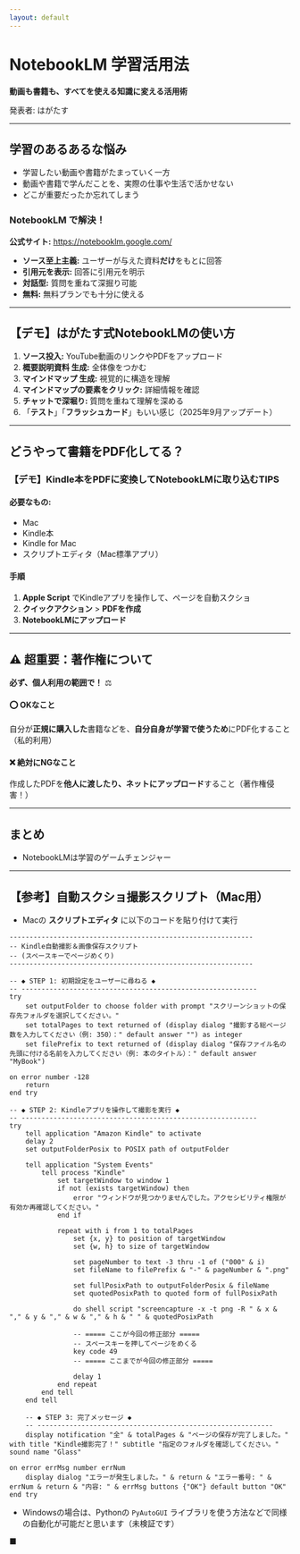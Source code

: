 ```yaml
---
layout: default
---
```


# NotebookLM 学習活用法

**動画も書籍も、すべてを使える知識に変える活用術**

発表者: はがたす

---
## 学習のあるあるな悩み

- 学習したい動画や書籍がたまっていく一方
- 動画や書籍で学んだことを、実際の仕事や生活で活かせない
- どこが重要だったか忘れてしまう

### NotebookLM で解決！

**公式サイト:** https://notebooklm.google.com/

- **ソース至上主義:** ユーザーが与えた資料**だけ**をもとに回答
- **引用元を表示:** 回答に引用元を明示
- **対話型:** 質問を重ねて深掘り可能
- **無料:** 無料プランでも十分に使える

---
## 【デモ】はがたす式NotebookLMの使い方

1. **ソース投入:** YouTube動画のリンクやPDFをアップロード
2. **概要説明資料 生成:** 全体像をつかむ
3. **マインドマップ 生成:** 視覚的に構造を理解
4. **マインドマップの要素をクリック:** 詳細情報を確認
5. **チャットで深堀り:** 質問を重ねて理解を深める
6. 「**テスト**」「**フラッシュカード**」もいい感じ（2025年9月アップデート）

---
## どうやって書籍をPDF化してる？
### 【デモ】Kindle本をPDFに変換してNotebookLMに取り込むTIPS

#### 必要なもの:
- Mac
- Kindle本
- Kindle for Mac
- スクリプトエディタ（Mac標準アプリ）

#### 手順
1. **Apple Script** でKindleアプリを操作して、ページを自動スクショ
2. **クイックアクション** > **PDFを作成**
3. **NotebookLMにアップロード**

---
## ⚠️ 超重要：著作権について
**必ず、個人利用の範囲で！** ⚖️

#### **⭕️ OKなこと**
自分が**正規に購入した**書籍などを、**自分自身が学習で使うため**にPDF化すること（私的利用）

#### **❌️ 絶対にNGなこと**
作成したPDFを**他人に渡したり、ネットにアップロード**すること（著作権侵害！）

---
## まとめ
- NotebookLMは学習のゲームチェンジャー

---
## 【参考】自動スクショ撮影スクリプト（Mac用）

- Macの **スクリプトエディタ** に以下のコードを貼り付けて実行

```applescript
-------------------------------------------------------------
-- Kindle自動撮影＆画像保存スクリプト
-- (スペースキーでページめくり)
-------------------------------------------------------------

-- ◆ STEP 1: 初期設定をユーザーに尋ねる ◆
-- -----------------------------------------------------------
try
	set outputFolder to choose folder with prompt "スクリーンショットの保存先フォルダを選択してください。"
	set totalPages to text returned of (display dialog "撮影する総ページ数を入力してください（例: 350）：" default answer "") as integer
	set filePrefix to text returned of (display dialog "保存ファイル名の先頭に付ける名前を入力してください（例: 本のタイトル）：" default answer "MyBook")

on error number -128
	return
end try

-- ◆ STEP 2: Kindleアプリを操作して撮影を実行 ◆
-- -----------------------------------------------------------
try
	tell application "Amazon Kindle" to activate
	delay 2
	set outputFolderPosix to POSIX path of outputFolder

	tell application "System Events"
		tell process "Kindle"
			set targetWindow to window 1
			if not (exists targetWindow) then
				error "ウィンドウが見つかりませんでした。アクセシビリティ権限が有効か再確認してください。"
			end if

			repeat with i from 1 to totalPages
				set {x, y} to position of targetWindow
				set {w, h} to size of targetWindow

				set pageNumber to text -3 thru -1 of ("000" & i)
				set fileName to filePrefix & "-" & pageNumber & ".png"

				set fullPosixPath to outputFolderPosix & fileName
				set quotedPosixPath to quoted form of fullPosixPath

				do shell script "screencapture -x -t png -R " & x & "," & y & "," & w & "," & h & " " & quotedPosixPath

				-- ===== ここが今回の修正部分 =====
				-- スペースキーを押してページをめくる
				key code 49
				-- ===== ここまでが今回の修正部分 =====

				delay 1
			end repeat
		end tell
	end tell

	-- ◆ STEP 3: 完了メッセージ ◆
	-- -----------------------------------------------------------
	display notification "全" & totalPages & "ページの保存が完了しました。" with title "Kindle撮影完了！" subtitle "指定のフォルダを確認してください。" sound name "Glass"

on error errMsg number errNum
	display dialog "エラーが発生しました。" & return & "エラー番号: " & errNum & return & "内容: " & errMsg buttons {"OK"} default button "OK"
end try
```

- Windowsの場合は、Pythonの `PyAutoGUI` ライブラリを使う方法などで同様の自動化が可能だと思います（未検証です）

■

